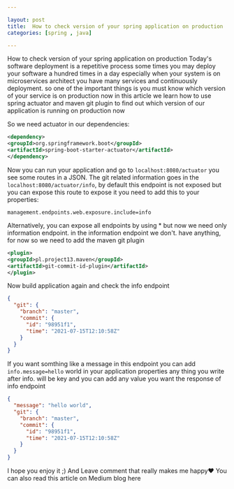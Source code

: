 ```yaml
---

layout: post
title:  How to check version of your spring application on production
categories: [spring , java]

---
```


How to check version of your spring application on production
Today's software deployment is a repetitive process some times you may deploy your software a hundred times in a day especially when your system is on microservices architect you have many services and continuously deployment.
so one of the important things is you must know which version of your service is on production now in this article we learn how to use spring actuator and maven git plugin to find out which version of our application is running on production now


So we need actuator in our dependencies:
```xml
<dependency>
<groupId>org.springframework.boot</groupId>
<artifactId>spring-boot-starter-actuator</artifactId>
</dependency>
```
Now you can run your application and go to `localhost:8080/actuator` you see some routes in a JSON. The git related information goes in the `localhost:8080/actuator/info`, by default this endpoint is not exposed but you can expose this route to expose it you need to add this to your properties:
```properties
management.endpoints.web.exposure.include=info
```
Alternatively, you can expose all endpoints by using * but now we need only information endpoint. in the information endpoint we don't. have anything, for now so we need to add the maven git plugin
```xml
<plugin>
<groupId>pl.project13.maven</groupId>
<artifactId>git-commit-id-plugin</artifactId>
</plugin>
```
Now build application again and check the info endpoint
```json
{
  "git": {
    "branch": "master",
    "commit": {
      "id": "98951f1",
      "time": "2021-07-15T12:10:58Z"
    }
  }
}
```
If you want somthing like a message in this endpoint you can add `info.message=hello` world in your application properties any thing you write after info. will be key and you can add any value you want the response of info endpoint
```json
{
  "message": "hello world",
  "git": {
    "branch": "master",
    "commit": {
      "id": "98951f1",
      "time": "2021-07-15T12:10:58Z"
    }
  }
}
```
I hope you enjoy it ;)
And Leave comment that really makes me happy❤️
You can also read this article on Medium blog here